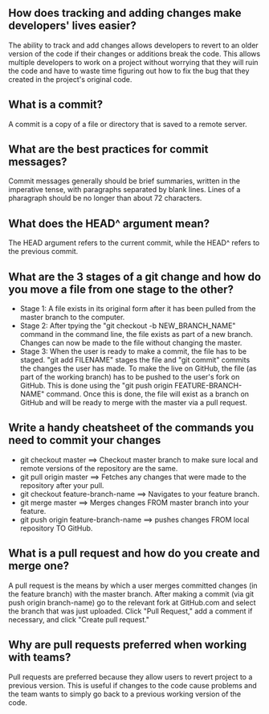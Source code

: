 ## How does tracking and adding changes make developers' lives easier? ##

The ability to track and add changes allows developers to revert to an older version of the code if their changes or additions break the code. This allows multiple developers to work on a project without worrying that they will ruin the code and have to waste time figuring out how to fix the bug that they created in the project's original code.

## What is a commit? ##

A commit is a copy of a file or directory that is saved to a remote server.

## What are the best practices for commit messages? ##

Commit messages generally should be brief summaries, written in the imperative tense, with paragraphs separated by blank lines. Lines of a pharagraph should be no longer than about 72 characters.

## What does the HEAD^ argument mean? ##

The HEAD argument refers to the current commit, while the HEAD^ refers to the previous commit.

## What are the 3 stages of a git change and how do you move a file from one stage to the other? ##

- Stage 1: A file exists in its original form after it has been pulled from the master branch to the computer.
- Stage 2: After tpying the "git checkout -b NEW_BRANCH_NAME" command in the command line, the file exists as part of a new branch. Changes can now be made to the file without changing the master.
- Stage 3: When the user is ready to make a commit, the file has to be staged. "git add FILENAME" stages the file and "git commit" commits the changes the user has made. To make the live on GitHub, the file (as part of the working branch) has to be pushed to the user's fork on GitHub. This is done using the "git push origin FEATURE-BRANCH-NAME" command. Once this is done, the file will exist as a branch on GitHub and will be ready to merge with the master via a pull request.

## Write a handy cheatsheet of the commands you need to commit your changes ##

- git checkout master ==> Checkout master branch to make sure local and remote versions of the repository are the same.
- git pull origin master ==> Fetches any changes that were made to the repository after your pull.
- git checkout feature-branch-name ==> Navigates to your feature branch.
- git merge master ==> Merges changes FROM master branch into your feature.
- git push origin feature-branch-name ==> pushes changes FROM local repository TO GitHub.

## What is a pull request and how do you create and merge one? ##

A pull request is the means by which a user merges committed changes (in the feature branch) with the master branch. After making a commit (via git push origin branch-name) go to the relevant fork at GitHub.com and select the branch that was just uploaded. Click "Pull Request," add a comment if necessary, and click "Create pull request."

## Why are pull requests preferred when working with teams? ##

Pull requests are preferred because they allow users to revert project to a previous version. This is useful if changes to the code cause problems and the team wants to simply go back to a previous working version of the code.
